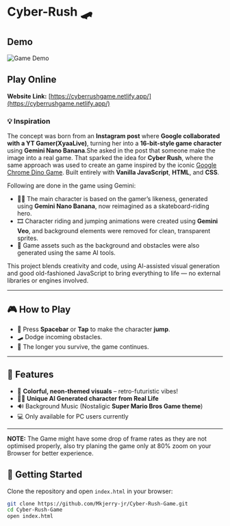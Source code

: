 # Cyber-Rush 🛹

## Demo
![Game Demo](assets/CyberRush.gif)

## Play Online

**Website Link:** [https://cyberrushgame.netlify.app/](https://cyberrushgame.netlify.app/)

### 💡 Inspiration

The concept was born from an **Instagram post** where **Google collaborated with a YT Gamer(XyaaLive)**, turning her into a **16-bit-style game character** using **Gemini Nano Banana**.She asked in the post that someone make the image into a real game. That sparked the idea for **Cyber Rush**, where the same approach was used to create an game inspired by the iconic [Google Chrome Dino Game](https://chromedino.com/). Built entirely with **Vanilla JavaScript**, **HTML**, and **CSS**.

Following are done in the game using Gemini:
- 🧍‍♀️ The main character is based on the gamer’s likeness, generated using **Gemini Nano Banana**, now reimagined as a skateboard-riding hero.
- 🎞️ Character riding and jumping animations were created using **Gemini Veo**, and background elements were removed for clean, transparent sprites.
- 🌆 Game assets such as the background and obstacles were also generated using the same AI tools.

This project blends creativity and code, using AI-assisted visual generation and good old-fashioned JavaScript to bring everything to life — no external libraries or engines involved.

---

## 🎮 How to Play

- 🚀 Press **Spacebar** or **Tap** to make the character **jump**.
- 🛹 Dodge incoming obstacles.
- 🧠 The longer you survive, the game continues.

---

## 🌈 Features

- 🎨 **Colorful, neon-themed visuals** – retro-futuristic vibes!
- 🧍‍♂️ **Unique AI Generated character from Real Life**
- 🔊 Background Music (Nostaligic **Super Mario Bros Game theme**)
- 💻 Only available for PC users currently

---

**NOTE:** The Game might have some drop of frame rates as they are not optimised properly, also try planing the game only at 80% zoom on your Browser for better experience. 

## 🚀 Getting Started

Clone the repository and open `index.html` in your browser:

```bash
git clone https://github.com/Mkjerry-jr/Cyber-Rush-Game.git
cd Cyber-Rush-Game
open index.html
